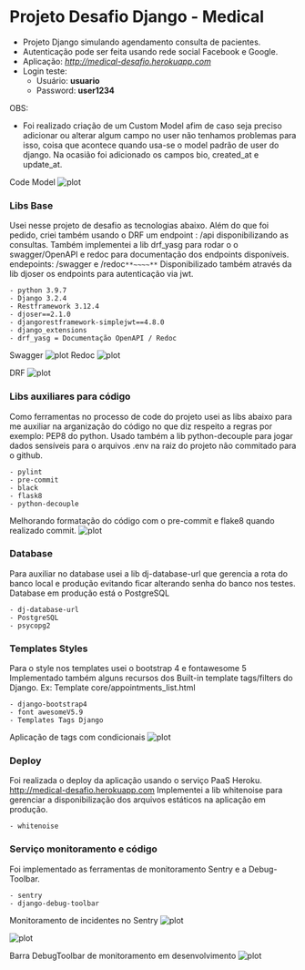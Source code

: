 # Projeto Desafio Django - Medical

- Projeto Django simulando agendamento consulta de pacientes.
- Autenticação pode ser feita usando rede social Facebook e Google.
- Aplicação: *http://medical-desafio.herokuapp.com*
- Login teste: 
  - Usuário: **usuario**
  - Password: **user1234**

OBS: 
- Foi realizado criação de um Custom Model afim de caso seja preciso adicionar ou alterar algum campo
no user não tenhamos problemas para isso, coisa que acontece quando usa-se o model padrão de user do django.
  Na ocasião foi adicionado os campos bio, created_at e update_at. 

Code Model
![plot](./core/static/img/usercustom.png)



### Libs Base
Usei nesse projeto de desafio as tecnologias abaixo.
Além do que foi pedido, criei também usando o DRF um endpoint : /api disponibilizando as consultas.
Também implementei a lib drf_yasg para rodar o o swagger/OpenAPI e redoc para documentação dos endpoints 
disponíveis. endepoints: /swagger e /redoc`**~~~~**` 
Disponibilizado também através da lib djoser os endpoints para autenticação via jwt.
```shell 
- python 3.9.7
- Django 3.2.4
- Restframework 3.12.4
- djoser==2.1.0
- djangorestframework-simplejwt==4.8.0
- django_extensions
- drf_yasg = Documentação OpenAPI / Redoc
```
Swagger
![plot](./core/static/img/swagger.png)
Redoc
![plot](./core/static/img/redoc.png)

DRF
![plot](./core/static/img/drf.png)


### Libs auxiliares para código
Como ferramentas no processo de code do projeto usei as libs abaixo para me auxiliar na arganização do código
no que diz respeito a regras por exemplo: PEP8 do python. Usado também a lib python-decouple para jogar 
dados sensíveis para o arquivos .env na raiz do projeto não commitado para o github.
```shell 
- pylint
- pre-commit
- black
- flask8
- python-decouple
```


Melhorando formatação do código com o pre-commit
e flake8 quando realizado commit.
![plot](./core/static/img/code.png)


### Database
Para auxiliar no database usei a lib dj-database-url que gerencia a rota do banco local e produção
evitando ficar alterando senha do banco nos testes. Database em produção está o PostgreSQL
```shell
- dj-database-url 
- PostgreSQL
- psycopg2
```

### Templates Styles
Para o style nos templates usei o bootstrap 4 e fontawesome 5
Implementado também alguns recursos dos Built-in template tags/filters do Django. 
Ex: Template core/appointments_list.html
```shell
- django-bootstrap4 
- font awesomeV5.9
- Templates Tags Django 
```
Aplicação de tags com condicionais 
![plot](./core/static/img/tag.png)

### Deploy
Foi realizada o deploy da aplicação usando o serviço PaaS Heroku. http://medical-desafio.herokuapp.com
Implementei a lib whitenoise para gerenciar a disponibilização dos arquivos estáticos na aplicação
em produção. 
```shell
- whitenoise
```

### Serviço monitoramento e código
Foi implementado as ferramentas de monitoramento Sentry e a Debug-Toolbar. 
```shell 
- sentry
- django-debug-toolbar
```

Monitoramento de incidentes no Sentry
![plot](./core/static/img/sentry.png)

![plot](./core/static/img/sentry2.png)

Barra DebugToolbar de monitoramento em desenvolvimento
![plot](./core/static/img/debug_toolbar.png)

